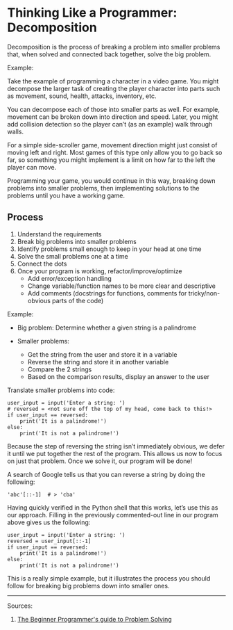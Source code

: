 # Thinking Like a Programmer: Decomposition

Decomposition is the process of breaking a problem into smaller problems that, when solved and connected back together, solve the big problem.

Example:

Take the example of programming a character in a video game. You might decompose the larger task of creating the player character into parts such as movement, sound, health, attacks, inventory, etc.

You can decompose each of those into smaller parts as well. For example, movement can be broken down into direction and speed. Later, you might add collision detection so the player can’t (as an example) walk through walls.

For a simple side-scroller game, movement direction might just consist of moving left and right. Most games of this type only allow you to go back so far, so something you might implement is a limit on how far to the left the player can move.

Programming your game, you would continue in this way, breaking down problems into smaller problems, then implementing solutions to the problems until you have a working game.

## Process

1. Understand the requirements
1. Break big problems into smaller problems
1. Identify problems small enough to keep in your head at one time
1. Solve the small problems one at a time
1. Connect the dots
1. Once your program is working, refactor/improve/optimize
    - Add error/exception handling
    - Change variable/function names to be more clear and descriptive
    - Add comments (docstrings for functions, comments for tricky/non-obvious parts of the code)

Example:

- Big problem: Determine whether a given string is a palindrome

- Smaller problems:
    - Get the string from the user and store it in a variable
    - Reverse the string and store it in another variable
    - Compare the 2 strings
    - Based on the comparison results, display an answer to the user

Translate smaller problems into code:

    user_input = input('Enter a string: ')
    # reversed = <not sure off the top of my head, come back to this!>
    if user_input == reversed:
        print('It is a palindrome!')
    else:
        print('It is not a palindrome!')

Because the step of reversing the string isn’t immediately obvious, we defer it until we put together the rest of the program. This allows us now to focus on just that problem. Once we solve it, our program will be done!

A search of Google tells us that you can reverse a string by doing the following:

    'abc'[::-1]  # > 'cba'

Having quickly verified in the Python shell that this works, let’s use this as our approach. Filling in the previously commented-out line in our program above gives us the following:

    user_input = input('Enter a string: ')
    reversed = user_input[::-1]
    if user_input == reversed:
        print('It is a palindrome!')
    else:
        print('It is not a palindrome!')

This is a really simple example, but it illustrates the process you should follow for breaking big problems down into smaller ones.

------

Sources:

1. [The Beginner Programmer's guide to Problem Solving ](http://www.codeproject.com/Tips/833768/The-Beginner-Programmers-guide-to-Problem-Solving)
